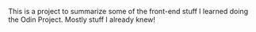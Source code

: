 This is a project to summarize some of the front-end stuff I learned doing the Odin Project. Mostly stuff I already knew!
